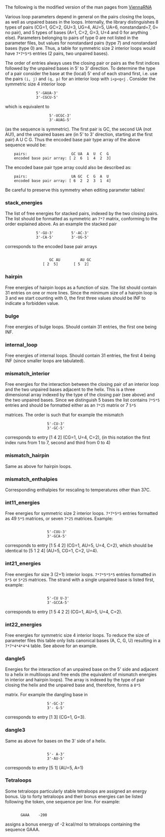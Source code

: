 The following is the modified version of the man pages from
[ViennaRNA](https://github.com/ViennaRNA/ViennaRNA/blob/master/man/RNAlib.texi)

Various loop parameters depend in general on the pairs closing the loops, 
as well as unpaired bases in the loops. Internally, the library
distinguishes 8 types of pairs (CG=1, GC=2, GU=3, UG=4, AU=5, UA=6, 
nonstandard=7, 0= no pair), and 5 types of bases (A=1, C=2, G=3, U=4 and 0
for anything else). Parameters belonging to pairs of type 0 are not listed
in the parameter files, but values for nonstandard pairs (type 7) and
nonstandard bases (type 0) are. Thus, a table for symmetric size 2 interior
loops would have `7*7*5*5` entries (2 pairs, two unpaired bases).

The order of entries always uses the closing pair or pairs as the first
indices followed by the unpaired bases in 5' to 3' direction.  To determine
the type of a pair consider the base at the (local) 5' end of each strand
first, i.e. use the pairs `(i, j)` and `(q, p)` for an interior
loop with `i<p<q<j` .
Consider the symmetric size 4 interior loop

```
		      5'-GAUA-3'
		      3'-CGCU-5'
```

which is equivalent to

```
					5'-UCGC-3'
					3'-AUAG-5'
```

(as the sequence is symmetric).
The first pair is GC, the second UA (not AU!), and the unpaired bases are (in 5'
to 3' direction, starting at the first pair) A U C G.
Thus the encoded base pair type array of the above sequence would be:

```
	pairs:                    GC UA  A  U  C  G
	encoded base pair array: [ 2  6  1  4  2  3]
```

The encoded base pair type array could also be described as:

```
	pairs:                    UA GC  C  G  A  U
	encoded base pair array: [ 6  2  2  3  1  4]
```

Be careful to preserve this symmetry when editing parameter tables!

### stack_energies

The list of free energies for stacked pairs, indexed by the two closing
pairs. The list should be formatted as symmetric an `7*7` matrix, conforming
to the order explained above. As an example the stacked pair

```
		      5'-GU-3'        5'-AC-3'
		      3'-CA-5'        3'-UG-5'
```

corresponds to the encoded base pair arrays

```

					GC AU         AU GC
				 [ 2  5]       [ 5  2]
```

### hairpin

Free energies of hairpin loops as a function of size. The list should
contain 31 entries on one or more lines. Since the minimum size of a
hairpin loop is 3 and we start counting with 0, the first three values
should be INF to indicate a forbidden value.

### bulge

Free energies of bulge loops. Should contain 31 entries, the first one
being INF.

### internal_loop

Free energies of internal loops. Should contain 31 entries, the first 4
being INF (since smaller loops are tabulated).

### mismatch_interior

Free energies for the interaction between the closing pair of an interior
loop and the two unpaired bases adjacent to the helix. This is a three
dimensional array indexed by the type of the closing pair (see above) and
the two unpaired bases. Since we distinguish 5 bases the list contains
`7*5*5` entries and should be formatted either as an `7*25` matrix or 7 `5*5`

matrices. The order is such that for example the mismatch

```
			       5'-CU-3'
			       3'-GC-5'
```

corresponds to entry [1 4 2] (CG=1, U=4, C=2), (in this notation
the first index runs from 1 to 7, second and third from 0 to 4)

### mismatch_hairpin

Same as above for hairpin loops.

### mismatch_enthalpies

Corresponding enthalpies for rescaling to temperatures other than 37C.

### int11_energies

Free energies for symmetric size 2 interior loops. `7*7*5*5` entries formatted
as 49 `5*5` matrices, or seven `7*25` matrices. Example:

```

			       5'-CUU-3'
			       3'-GCA-5'
```

corresponds to entry [1 5 4 2] (CG=1, AU=5, U=4, C=2), which should be
identical to [5 1 2 4] (AU=5, CG=1, C=2, U=4).

### int21_energies

Free energies for size 3 (2+1) interior loops. `7*7*5*5*5` entries formatted
in `5*5` or `5*25` matrices. The strand with a single unpaired base is listed
first, example:

```

			       5'-CU U-3'
			       3'-GCCA-5'
```

corresponds to entry [1 5 4 2 2] (CG=1, AU=5, U=4, C=2).

### int22_energies

Free energies for symmetric size 4 interior loops. To reduce the size of
parameter files this table only lists canonical bases (A, C, G, U) resulting in
a `7*7*4*4*4*4` table. See above for an example.

### dangle5

Energies for the interaction of an unpaired base on the 5' side and
adjacent to a helix in multiloops and free ends (the equivalent of mismatch
energies in interior and hairpin loops). The array is indexed by the type
of pair closing the helix and the unpaired base and, therefore, forms a `8*5`

matrix. For example the dangling base in

```
			       5'-GC-3'
			       3'- G-5'
```

corresponds to entry [1 3] (CG=1, G=3).

### dangle3

Same as above for bases on the 3' side of a helix.

```

			       5'- A-3'
			       3'-AU-5'

```

corresponds to entry [5 1] (AU=5, A=1)

### Tetraloops

Some tetraloops particularly stable tetraloops are assigned an energy
bonus. Up to forty tetraloops and their bonus energies can be listed
following the token, one sequence per line. For example:

```

       GAAA    -200

```

assigns a bonus energy of -2 kcal/mol to tetraloops containing
the sequence GAAA.
